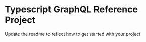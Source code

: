 # Typescript GraphQL Reference Project

Update the readme to reflect how to get started with your project
